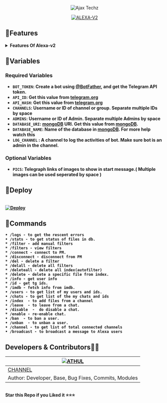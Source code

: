 <p align="center">
  <img src="assets/ALEXA3.png" alt="Ajax Techz">
</p>


  <p align="center">
<a href="#"><img title="ALEXA-V2" src="https://img.shields.io/badge/ALEXA V2-red?colorA=%23ff0000&colorB=%23017e40&style=for-the-badge"></a>
</p>


## 🔗Features

<b><details><summary>Features Of Alexa-v2</summary><br>
	
| Features |  Availability |
| :------: |  :----------: |
|   Auto Filter     |       ✅     |
|   Manual Filter     |       ✅     |
|   IMDB     |       ✅    |
|   Admin Commands     |       ✅     |
|   Broadcast     |       ✅     |
|   Index     |       ✅      |
|   IMDB search     |       ✅      |
|   Inline Search     |       ✅      |
|   Random pics     |       ✅     |
|   ids and User info     |       ✅     |
|   Stats, Users     |       ✅      |
|   Chats, Ban     |       ✅      |
|   Unban, Leave     |       ✅     |
|   Disable, Channel     |       ✅     |
|   Spelling Check Feature     |       ✅      |
|   Carbon     |       ✅      |
</a>
</p>
</details> 

## 🔗Variables

### Required Variables
* `BOT_TOKEN`: Create a bot using [@BotFather](https://telegram.dog/BotFather), and get the Telegram API token.
* `API_ID`: Get this value from [telegram.org](https://my.telegram.org/apps)
* `API_HASH`: Get this value from [telegram.org](https://my.telegram.org/apps)
* `CHANNELS`: Username or ID of channel or group. Separate multiple IDs by space
* `ADMINS`: Username or ID of Admin. Separate multiple Admins by space
* `DATABASE_URI`: [mongoDB](https://www.mongodb.com) URI. Get this value from [mongoDB](https://www.mongodb.com).
* `DATABASE_NAME`: Name of the database in [mongoDB](https://www.mongodb.com). For more help watch this 
* `LOG_CHANNEL` : A channel to log the activities of bot. Make sure bot is an admin in the channel.
### Optional Variables
* `PICS`: Telegraph links of images to show in start message.( Multiple images can be used seperated by space )
  </a>
</p>
</details>

## 🔗Deploy
<p>
<br>
<a href="https://heroku.com/deploy?template=https://github.com/athulx80/Alexa-V2">
  <img src="https://www.herokucdn.com/deploy/button.svg" alt="Deploy">
</a>
</p>
</details>

## 🔗Commands
```
• /logs - to get the rescent errors
• /stats - to get status of files in db.
* /filter - add manual filters
* /filters - view filters
* /connect - connect to PM.
* /disconnect - disconnect from PM
* /del - delete a filter
* /delall - delete all filters
* /deleteall - delete all index(autofilter)
* /delete - delete a specific file from index.
* /info - get user info
* /id - get tg ids.
* /imdb - fetch info from imdb.
• /users - to get list of my users and ids.
• /chats - to get list of the my chats and ids 
• /index  - to add files from a channel
• /leave  - to leave from a chat.
• /disable  -  do disable a chat.
* /enable - re-enable chat.
• /ban  - to ban a user.
• /unban  - to unban a user.
• /channel - to get list of total connected channels
• /broadcast - to broadcast a message to Alexa users
```


## Developers & Contributors👨‍💻

 [![ATHUL](https://github.com/TG-V4MP1R3.png?size=100)](https://github.com/athulx80) |
----|
[CHANNEL](https://t.me/+jG8skQAT68I5MmRl)  | 
Author: Developer, Base, Bug Fixes, Commits, Modules | 

##

   **Star this Repo if you Liked it ⭐⭐⭐**
